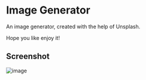# Image Generator

An image generator, created with the help of Unsplash.

Hope you like enjoy it!

## Screenshot

![image](https://github.com/Yovenzor/Image-Generator/assets/102180213/43e1e3bf-3c94-45b4-835f-a4ac63f062c6)

